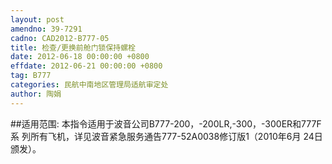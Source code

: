 ```yaml
---
layout: post
amendno: 39-7291
cadno: CAD2012-B777-05
title: 检查/更换前舱门锁保持螺栓
date: 2012-06-18 00:00:00 +0800
effdate: 2012-06-21 00:00:00 +0800
tag: B777
categories: 民航中南地区管理局适航审定处
author: 陶娟
---
```


##适用范围:
本指令适用于波音公司B777-200，-200LR,-300，-300ER和777F系
列所有飞机，详见波音紧急服务通告777-52A0038修订版1（2010年6月
24日颁发）。

